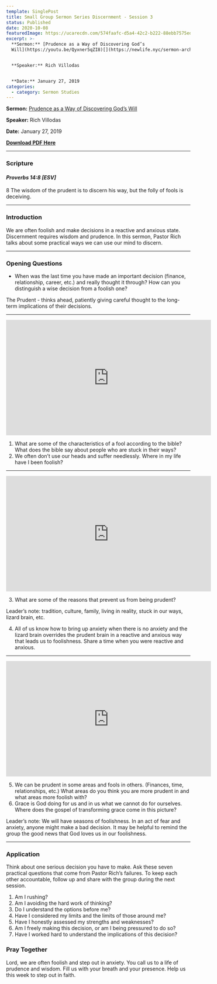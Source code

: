 ```yaml
---
template: SinglePost
title: Small Group Sermon Series Discernment - Session 3
status: Published
date: 2020-10-08
featuredImage: https://ucarecdn.com/574faafc-d5a4-42c2-b222-88ebb7575ed2/
excerpt: >-
  **Sermon:** [Prudence as a Way of Discovering God’s
  Will](https://youtu.be/Qyxner5qZI8)[](https://newlife.nyc/sermon-archive/?enmse=1&enmse_sid=12&enmse_mid=94)


  **Speaker:** Rich Villodas


  **Date:** January 27, 2019
categories:
  - category: Sermon Studies
---
```

**Sermon:** [Prudence as a Way of Discovering God’s Will](https://youtu.be/Qyxner5qZI8)[](https://newlife.nyc/sermon-archive/?enmse=1&enmse_sid=12&enmse_mid=94)

**Speaker:** Rich Villodas

**Date:** January 27, 2019

**[Download PDF Here](https://drive.google.com/file/d/1UjVNBNwOwS0uGFkyMkt4zpgJ5HsynTKS/view?usp=sharing)**

<hr/>

### Scripture

#### *Proverbs 14:8 \[ESV]*

8 The wisdom of the prudent is to discern his way, but the folly of fools is deceiving.

<hr/>

### Introduction

We are often foolish and make decisions in a reactive and anxious state. Discernment requires wisdom and prudence. In this sermon, Pastor Rich talks about some practical ways we can use our mind to discern.

<hr/>

### Opening Questions

* When was the last time you have made an important decision (finance, relationship, career, etc.) and really thought it through? How can you distinguish a wise decision from a foolish one?

The Prudent - thinks ahead, patiently giving careful thought to the long-term implications of their decisions.

<hr/>

<iframe src="https://streamable.com/e/r5dq5s?loop=0" width="560" height="315" frameborder="0" allowfullscreen></iframe>

1. What are some of the characteristics of a fool according to the bible? What does the bible say about people who are stuck in their ways?
2. We often don’t use our heads and suffer needlessly. Where in my life have I been foolish?

<hr/>

<iframe src="https://streamable.com/e/fg5xr2?loop=0" width="560" height="315" frameborder="0" allowfullscreen></iframe>

3. What are some of the reasons that prevent us from being prudent?

Leader’s note: tradition, culture, family, living in reality, stuck in our ways, lizard brain, etc.

4. All of us know how to bring up anxiety when there is no anxiety and the lizard brain overrides the prudent brain in a reactive and anxious way that leads us to foolishness. Share a time when you were reactive and anxious.

<hr/><iframe src="https://streamable.com/e/yx7nni?loop=0" width="560" height="315" frameborder="0" allowfullscreen></iframe>

5. We can be prudent in some areas and fools in others. (Finances, time, relationships, etc.) What areas do you think you are more prudent in and what areas more foolish with?
6. Grace is God doing for us and in us what we cannot do for ourselves. Where does the gospel of transforming grace come in this picture?

Leader’s note: We will have seasons of foolishness. In an act of fear and anxiety, anyone might make a bad decision. It may be helpful to remind the group the good news that God loves us in our foolishness.

<hr/>

### Application

Think about one serious decision you have to make. Ask these seven practical questions that come from Pastor Rich’s failures. To keep each other accountable, follow up and share with the group during the next session.

1. Am I rushing?
2. Am I avoiding the hard work of thinking?
3. Do I understand the options before me?
4. Have I considered my limits and the limits of those around me?
5. Have I honestly assessed my strengths and weaknesses?
6. Am I freely making this decision, or am I being pressured to do so?
7. Have I worked hard to understand the implications of this decision?

### Pray Together

Lord, we are often foolish and step out in anxiety. You call us to a life of prudence and wisdom. Fill us with your breath and your presence. Help us this week to step out in faith.